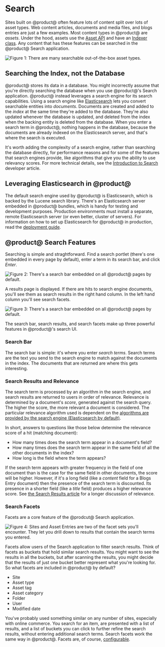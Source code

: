 # Search [](id=search)

Sites built on @product@ often feature lots of content split over lots of asset
types. Web content articles, documents and media files, and blogs entries are
just a few examples. Most content types in @product@ are *assets*. Under the
hood, assets use the [Asset
API](/develop/tutorials/-/knowledge_base/7-0/asset-framework) and have an
[Indexer
class](/develop/tutorials/-/knowledge_base/7-0/introduction-to-liferay-search#indexers).
Any content that has these features can be searched in the @product@ Search
application. 

![Figure 1: There are many searchable out-of-the-box asset types.](../../images/search-assets.png)

## Searching the Index, not the Database [](id=searching-the-index-not-the-database)

@product@ stores its data in a database. You might incorrectly assume that
you're directly searching the database when you use @product@'s Search
application. @product@ instead leverages a search engine for its search
capabilities. Using a search engine like
[Elasticsearch](https://www.elastic.co/products/elasticsearch) lets you convert
searchable entities into *documents*. Documents are created and added
to the *index* at the same time they're added to the database. They're also
updated whenever the database is updated, and deleted from the index when the
backing entity is deleted from the database. When you enter a search term in
@product@, nothing happens in the database, because the documents are already
indexed on the Elasticsearch server, and that's where the search is executed.

It's worth adding the complexity of a search engine, rather than searching the
database directly, for performance reasons and for some of the features that
search engines provide, like algorithms that give you the ability to use
relevancy scores. For more technical details, see the [Introduction to
Search](/develop/tutorials/-/knowledge_base/7-0/introduction-to-liferay-search)
developer article.

## Leveraging Elasticsearch in @product@ [](id=leveraging-elasticsearch-in-product)

The default search engine used by @product@ is Elasticsearch, which is backed by
the Lucene search library. There's an Elasticsearch server embedded in @product@
bundles, which is handy for testing and development purposes. Production
environments must install a separate, remote Elasticsearch server (or even
better, cluster of servers). For information on how to set up Elasticsearch for
@product@ in production, read the [deployment
guide](/discover/deployment/-/knowledge_base/7-0/installing-a-search-engine).

## @product@ Search Features [](id=product-search-features)

Searching is simple and straghtforward. Find a search portlet (there's one
embedded in every page by default), enter a term in its search bar, and click
*Enter*.

![Figure 2: There's a search bar embedded on all @product@ pages by default.](../../images/search-bar.png)

A results page is displayed. If there are hits to search engine documents,
you'll see them as search results in the right hand column. In the left hand
column you'll see search facets.

![Figure 3: There's a search bar embedded on all @product@ pages by default.](../../images/search-results.png)

The search bar, search results, and search facets make up three powerful
features in @product@'s search UI.

### Search Bar [](id=search-bar)

The search bar is simple: it's where you enter *search terms*. Search terms are
the text you send to the search engine to match against the documents in the
index. The documents that are returned are where this gets interesting.

### Search Results and Relevance [](id=search-results-and-relevance)

The search term is processed by an algorithm in the search engine, and search
results are returned to users in order of relevance. Relevance is determined by
a document's *score*, generated against the search query. The higher the score,
the more relevant a document is considered. The particular relevance algorithm
used is dependent on the [algorithms are provided by the search engine
(Elasticsearch by default)](https://www.elastic.co/guide/en/elasticsearch/guide/current/relevance-intro.html#relevance-intro).

In short, answers to questions like those below determine the relevance score of a hit
(matching document): 

- How many times does the search term appear in a document's field?
- How many times does the search term appear in the same field of all the other
  documents in the index?
- How long is the field where the term appears?

If the search term appears with greater frequency in the field of one document
than is the case for the same field in other documents, the score will be
higher. However, if it's a long field (like a *content* field for a Blogs Entry
document) then the presence of the search term is discounted. Its presence in a
shorter field (like a *title* field) produces a higher relevance score. See [the
Search Results article](/discover/portal/-/knowledge_base/7-0/search-results)
for a longer discussion of relevance.

### Search Facets [](id=search-facets)

Facets are a core feature of the @prodcut@ Search application.

![Figure 4: *Sites* and *Asset Entries* are two of the facet sets you'll encounter. They let you drill down to results that contain the search terms you entered.](../../images/search-faceted-search.png)

Facets allow users of the Search application to filter search results. Think of
facets as buckets that hold similar search results. You might want to see the
results in all the buckets, but after scanning the results, you might decide
that the results of just one bucket better represent what you're looking for. So
what facets are included in @product@ by default?

- Site
- Asset type
- Asset tag
- Asset category
- Folder
- User
- Modified date

You've probably used something similar on any number of sites, especially with
online commerce. You search for an item, are presented with a list of results,
and a list of buckets you can click to further refine the search results,
without entering additional search terms. Search facets work the same way in
@product@. Facets are, of course,
[configurable](/discover/portal/-/knowledge_base/7-0/configuring-facets).
